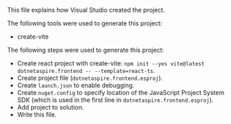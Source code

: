This file explains how Visual Studio created the project.

The following tools were used to generate this project:
- create-vite

The following steps were used to generate this project:
- Create react project with create-vite: `npm init --yes vite@latest dotnetaspire.frontend -- --template=react-ts`.
- Create project file (`dotnetaspire.frontend.esproj`).
- Create `launch.json` to enable debugging.
- Create `nuget.config` to specify location of the JavaScript Project System SDK (which is used in the first line in `dotnetaspire.frontend.esproj`).
- Add project to solution.
- Write this file.
